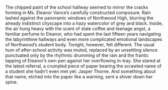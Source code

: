 The chipped paint of the school hallway seemed to mirror the cracks forming in Ms. Eleanor Vance’s carefully constructed composure.  Rain lashed against the panoramic windows of Northwood High, blurring the already indistinct cityscape into a hazy watercolor of grey and black.  Inside, the air hung heavy with the scent of stale coffee and teenage angst, a familiar perfume to Eleanor, who had spent the last fifteen years navigating the labyrinthine hallways and even more complicated emotional landscapes of Northwood’s student body.  Tonight, however, felt different.  The usual hum of after-school activity was muted, replaced by an unsettling silence punctuated only by the rhythmic drumming of the rain and the frantic tapping of Eleanor’s own pen against her overflowing in-tray.  She stared at the latest referral, a crumpled piece of paper bearing the scrawled name of a student she hadn't even met yet:  Jasper Thorne.  And something about that name, etched into the paper like a warning, sent a shiver down her spine.
